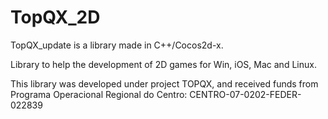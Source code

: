 TopQX_2D
========

TopQX_update is a library made in C++/Cocos2d-x.

Library to help the development of 2D games for Win, iOS, Mac and Linux.

This library was developed under project TOPQX, and received funds from Programa Operacional Regional do Centro: CENTRO-07-0202-FEDER-022839